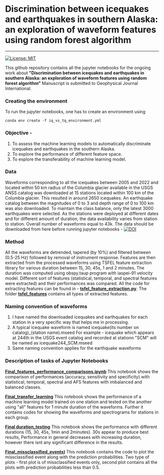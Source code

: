 
# Discrimination between icequakes and earthquakes in southern Alaska: an exploration of waveform features using random forest algorithm

---
[![License: MIT](https://img.shields.io/badge/License-MIT-yellow.svg)](https://opensource.org/licenses/MIT)

This github repository contains all the jupyter notebooks for the ongoing work about **"Discrimination between icequakes and earthquakes in southern Alaska: an exploration of waveform features using random forest algorithm"**
Manuscript is submitted to Geophysical Journal International. 


### Creating the environment
To run the jupyter notebooks, one has to create an environment using 

```
conda env create -f iq_vs_tq_environment.yml
```

### Objective - 
1) To assess the machine learning models to automatically discriminate icequakes and earthquakes in the southern Alaska.
2) To explore the performance of different feature space. 
3) To explore the transferability of machine learning model. 

### Data 
Waveforms corresponding to all the icequakes between 2005 and 2022 and located within 50 km radius of the Columbia glacier available in the USGS ANSS catalog was downloaded at 15 stations located within 100 km of the Columbia glacier. This resulted in around 2650 icequakes. An earthquake catalog between the magnitudes of 0 to 3 and depth range of 0 to 100 km was also downloaded. To maintain the class balance, only the latest 3000 earthquakes were selected. As the stations were deployed at different dates and for different amount of duration, the data availability varies from station to station. Overall number of waveforms equal to 43k. The data should be downloaded from here before running jupyter notebooks - [![DOI](https://zenodo.org/badge/DOI/10.5281/zenodo.7523349.svg)](https://doi.org/10.5281/zenodo.7523349)

### Method 

All the waveforms are detrended, tapered (by 10%) and filtered between (0.5-25 Hz) followed by removal of instrument response. Features are then extracted from the processed waveforms using TSFEL feature extraction library for various duration between 15, 30, 45s, 1 and 2 minutes. The duration was computed using obspy.taup program with iaspei-91 velocity model. Different sort of features (statistical, temporal, and spectral features were extracted) and their performances was compared. All the code for extracting features can be found in  - **[tsfel_feature_extraction.py](https://github.com/Akashkharita/Icequake_Earthquake_Discrimination/blob/main/tsfel_raw_data_feature_extraction.py)**. The folder **[tsfel_features](https://github.com/Akashkharita/Icequake_Earthquake_Discrimination/tree/main/tsfel_features)** contains all types of extracted features. 



### Naming convention of waveforms

1) I have named the downloaded icequakes and earthquakes for each station in a very specific way that helps me in processing. 
2) A typical icequake waveform is named icequake(its number on catalog)_(station name).mseed
   For example - icequake which appears at 244th in the USGS event catalog and recorded at stationn "SCM" will be named as icequake244_SCM.mseed
3) Same naming convention applies for the earthquake waveforms

 
### Description of tasks of Jupyter Notebooks

**[Final_features_performance_comparisons.ipynb](https://github.com/Akashkharita/Icequake_Earthquake_Discrimination/blob/main/Final_feature_performance_comparisons.ipynb)**
This notebook shows the comparison of performances (accuracy, sensitivity and specificity) with statistical, temporal, spectral and AFS features with imbalanced and balanced classes. 

**[Final_transfer_learning](https://github.com/Akashkharita/Icequake_Earthquake_Discrimination/blob/main/Final_Transfer_Learning.ipynb)**
This notebook shows the performance of a machine learning model trained on one station and tested on the another using "all" features for 1 minute duration of the waveforms. Further it contains codes for showing the waveforms and spectrograms for stations in each group. 

**[Final duration_testing](https://github.com/Akashkharita/Icequake_Earthquake_Discrimination/blob/main/Final_duration_testing.ipynb)**
This notebook shows the performance with different durations (15, 30, 45s, 1min and 2minutes). 30s appear to produce best results, Performance in general decreases with increasing duration, however there isnt any significant difference in the results. 

**[Final_missclassified_events](https://github.com/Akashkharita/Icequake_Earthquake_Discrimination/blob/main/Final_misclassified_events.ipynb))**
This notebook contains the code to plot the missclassified event along with the prediction probabilities. Two type of plots - first plot is of missclassified events only, second plot contains all the plots with prediction probabilities less than 0.5. 



